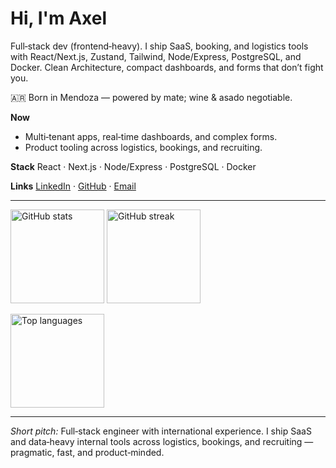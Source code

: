 # Hi, I'm Axel

Full‑stack dev (frontend‑heavy). I ship SaaS, booking, and logistics tools with React/Next.js, Zustand, Tailwind, Node/Express, PostgreSQL, and Docker. Clean Architecture, compact dashboards, and forms that don’t fight you.

🇦🇷 Born in Mendoza — powered by mate; wine & asado negotiable.

**Now**

* Multi‑tenant apps, real‑time dashboards, and complex forms.
* Product tooling across logistics, bookings, and recruiting.

**Stack**
React · Next.js · Node/Express · PostgreSQL · Docker

**Links**
[LinkedIn](https://www.linkedin.com/in/axelmrak) · [GitHub](https://github.com/AxelMrak) · [Email](mailto:axelmrak@gmail.com)

---

<!-- Stats (commit counter and streak) -->

<p align="left">
  <img
    src="https://github-readme-stats.vercel.app/api?username=AxelMrak&show_icons=true&include_all_commits=true&count_private=true&hide_title=true&hide_rank=true&hide=issues&theme=transparent"
    alt="GitHub stats"
    height="150"
  />
  <img
    src="https://streak-stats.demolab.com?user=AxelMrak&theme=transparent&hide_border=true"
    alt="GitHub streak"
    height="150"
  />
</p>

<!-- Top languages (optional, minimal) -->

<img
src="https://github-readme-stats.vercel.app/api/top-langs/?username=AxelMrak&layout=compact&langs_count=6&hide_title=true&theme=transparent"
alt="Top languages"
height="150"
/>

---

*Short pitch:* Full‑stack engineer with international experience. I ship SaaS and data‑heavy internal tools across logistics, bookings, and recruiting — pragmatic, fast, and product‑minded.
